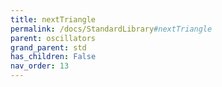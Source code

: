 ```yaml
---
title: nextTriangle
permalink: /docs/StandardLibrary#nextTriangle
parent: oscillators
grand_parent: std
has_children: False
nav_order: 13
---
```

